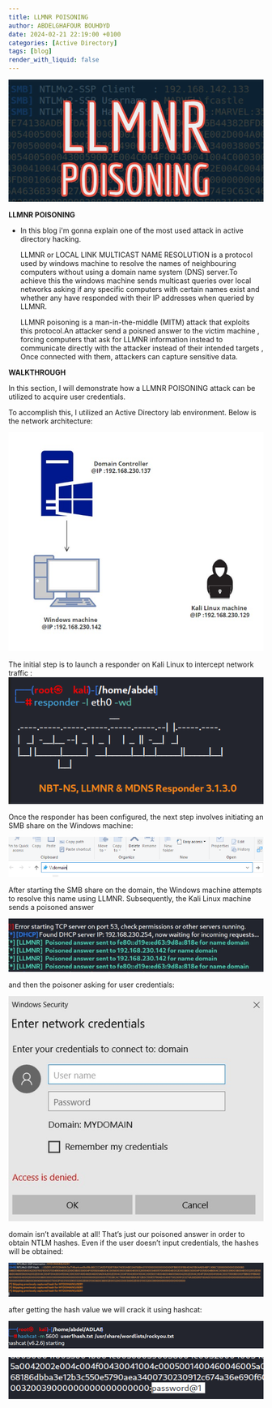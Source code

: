 ```yaml
---
title: LLMNR POISONING
author: ABDELGHAFOUR BOUHDYD
date: 2024-02-21 22:19:00 +0100
categories: [Active Directory]
tags: [blog]
render_with_liquid: false
---
```

![Desktop View](/media/post.png)

**LLMNR  POISONING**
  - In this blog  i'm  gonna explain one of the most used attack in active directory hacking.

    LLMNR  or LOCAL LINK MULTICAST NAME RESOLUTION  is a protocol used by windows machine to resolve the names of neighbouring computers without using a domain name system (DNS) server.To achieve this the windows machine sends multicast queries over local networks asking if any specific computers with certain names exist and whether any have responded with their IP addresses when queried by LLMNR.

    LLMNR poisoning is a man-in-the-middle (MITM) attack that exploits this protocol.An attacker send a poisned answer to the victim machine , forcing computers that ask for LLMNR information instead to communicate directly with the attacker instead of their intended targets , Once connected with them, attackers can capture sensitive data.
    


**WALKTHROUGH**

In this section, I will demonstrate how a LLMNR POISONING attack can be utilized to acquire user credentials.


To accomplish this, I utilized an Active Directory lab environment. Below is the network architecture:

![Alt text](/media/iamge4.jpg)



The initial step is to launch a responder on Kali Linux to intercept network traffic :
![Alt text](/media/responder.png)

Once the responder has been configured, the next step involves initiating an SMB share on the Windows machine:

![Alt text](/media/share.png)

After starting  the SMB share on the domain, the Windows machine attempts to resolve this name using LLMNR. Subsequently, the Kali Linux machine sends a poisoned answer

![Alt text](/media/poisned.jpg)

and then  the poisoner asking for user credentials:

![Alt text](/media/msg.jpg)

domain isn’t available at all! That’s just our poisoned answer in order to obtain NTLM hashes. Even if the user doesn’t input credentials, the hashes will be obtained:

![Alt text](/media/hash.jpg)

after getting the hash value we will crack it using hashcat:

![Alt text](/media/crack.png)

![Alt text](/media/password.png)



